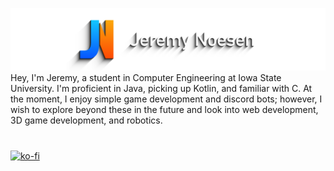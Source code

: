 ![Banner](Banner.png)
Hey, I'm Jeremy, a student in Computer Engineering at Iowa State University. I'm proficient in Java, picking up Kotlin, and familiar with C. At the moment, I enjoy simple game development and discord bots; however, I wish to explore beyond these in the future and look into web development, 3D game development, and robotics.
#
[![ko-fi](https://www.ko-fi.com/img/githubbutton_sm.svg)](https://ko-fi.com/Q5Q6319ON)
